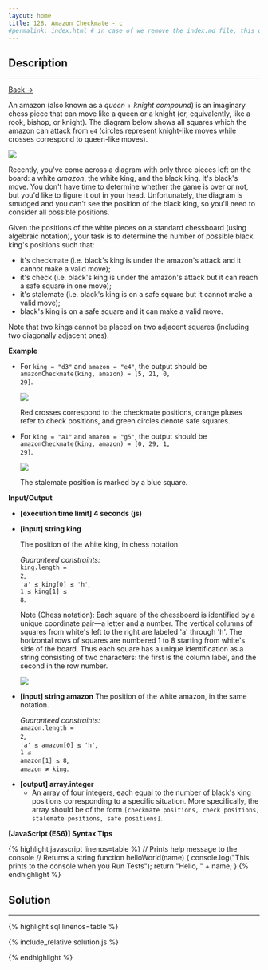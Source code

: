 ```yaml
---
layout: home
title: 128. Amazon Checkmate - c
#permalink: index.html # in case of we remove the index.md file, this doc will be the index page
---
```


<div class="row">
<div class="columnStmt" markdown="1">

## Description

---

[Back -> ](../README.md)

An amazon (also known as a _queen_ + _knight compound_) is an imaginary chess piece that can move like a queen or a knight (or, equivalently, like a rook, bishop, or knight). The diagram below shows all squares which the amazon can attack from <code>e4</code> (circles represent knight-like moves while crosses correspond to queen-like moves).

![](./images/amazon.png)

Recently, you've come across a diagram with only three pieces left on the board: a white _amazon_, the white king, and the black king. It's black's move. You don't have time to determine whether the game is over or not, but you'd like to figure it out in your head. Unfortunately, the diagram is smudged and you can't see the position of the black king, so you'll need to consider all possible positions.

Given the positions of the white pieces on a standard chessboard (using algebraic notation), your task is to determine the number of possible black king's positions such that:

- it's checkmate (i.e. black's king is under the amazon's attack and it cannot make a valid move);
- it's check (i.e. black's king is under the amazon's attack but it can reach a safe square in one move);
- it's stalemate (i.e. black's king is on a safe square but it cannot make a valid move);
- black's king is on a safe square and it can make a valid move.

Note that two kings cannot be placed on two adjacent squares (including two diagonally adjacent ones).

**Example**

- For <code>king = "d3"</code> and <code>amazon = "e4"</code>, the output should be
  <code>amazonCheckmate(king, amazon) = [5, 21, 0, 29]</code>.

  ![](./images/example1.png)

  Red crosses correspond to the checkmate positions, orange pluses refer to check positions, and green circles denote safe squares.

- For <code>king = "a1"</code> and <code>amazon = "g5"</code>, the output should be
  <code>amazonCheckmate(king, amazon) = [0, 29, 1, 29]</code>.

  ![](./images/example2.png)

  The stalemate position is marked by a blue square.

**Input/Output**

- **[execution time limit] 4 seconds (js)**
- **[input] string king**

  The position of the white king, in chess notation.<br>

  _Guaranteed constraints:_<br>
  <code>king.length = 2</code>,<br>
  <code>'a' ≤ king[0] ≤ 'h'</code>,<br>
  <code>1 ≤ king[1] ≤ 8</code>.

  Note (Chess notation): Each square of the chessboard is identified by a unique coordinate pair—a letter and a number. The vertical columns of squares from white's left to the right are labeled 'a' through 'h'. The horizontal rows of squares are numbered 1 to 8 starting from white's side of the board. Thus each square has a unique identification as a string consisting of two characters: the first is the column label, and the second in the row number.

  ![](./images/note.png)

- **[input] string amazon**
  The position of the white amazon, in the same notation.<br>

  _Guaranteed constraints:_<br>
  <code>amazon.length = 2</code>,<br>
  <code>'a' ≤ amazon[0] ≤ 'h'</code>,<br>
  <code>1 ≤ amazon[1] ≤ 8</code>,<br>
  <code>amazon ≠ king</code>.

* **[output] array.integer**
  - An array of four integers, each equal to the number of black's king positions corresponding to a specific situation. More specifically, the array should be of the form <code>[checkmate positions, check positions, stalemate positions, safe positions]</code>.

**[JavaScript (ES6)] Syntax Tips**

{% highlight javascript linenos=table %}
// Prints help message to the console
// Returns a string
function helloWorld(name) {
console.log("This prints to the console when you Run Tests");
return "Hello, " + name;
}
{% endhighlight %}

</div>
<div class="columnSol" markdown="1">

## Solution

---

{% highlight sql linenos=table %}

{% include_relative solution.js %}

{% endhighlight %}

</div>
</div>
